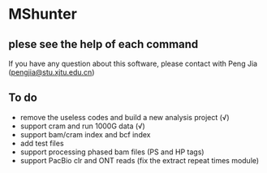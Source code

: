 # MShunter
## plese see the help of each command

If you have any question about this software, please contact with Peng Jia (pengjia@stu.xjtu.edu.cn)


## To do
* remove the useless codes and build a new analysis project (√)
* support cram and run 1000G data (√)
* support bam/cram index and bcf index
* add test files 
* support processing phased bam files (PS and HP tags)
* support PacBio clr and ONT reads (fix the extract repeat times module)
